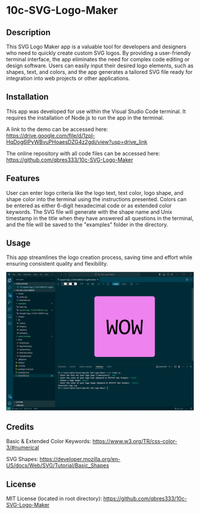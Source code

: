 # 10c-SVG-Logo-Maker

## Description

This SVG Logo Maker app is a valuable tool for developers and designers who need to quickly create custom SVG logos. By providing a user-friendly terminal interface, the app eliminates the need for complex code editing or design software. Users can easily input their desired logo elements, such as shapes, text, and colors, and the app generates a tailored SVG file ready for integration into web projects or other applications. 

## Installation

This app was developed for use within the Visual Studio Code terminal. It requires the installation of Node.js to run the app in the terminal.

A link to the demo can be accessed here:
https://drive.google.com/file/d/1zpl-HqDog6lPyWBvuPHoaesDZG4z2gdj/view?usp=drive_link

The online repository with all code files can be accessed here:
https://github.com/qbres333/10c-SVG-Logo-Maker

## Features

User can enter logo criteria like the logo text, text color, logo shape, and shape color into the terminal using the instructions presented. Colors can be entered as either 6-digit hexadecimal code or as extended color keywords. The SVG file will generate with the shape name and Unix timestamp in the title when they have answered all questions in the terminal, and the file will be saved to the "examples" folder in the directory.

## Usage

This app streamlines the logo creation process, saving time and effort while ensuring consistent quality and flexibility.

![app preview](Assets/logo_preview.png)

## Credits

Basic & Extended Color Keywords:
https://www.w3.org/TR/css-color-3/#numerical

SVG Shapes:
https://developer.mozilla.org/en-US/docs/Web/SVG/Tutorial/Basic_Shapes

## License

MIT License (located in root directory):
https://github.com/qbres333/10c-SVG-Logo-Maker

